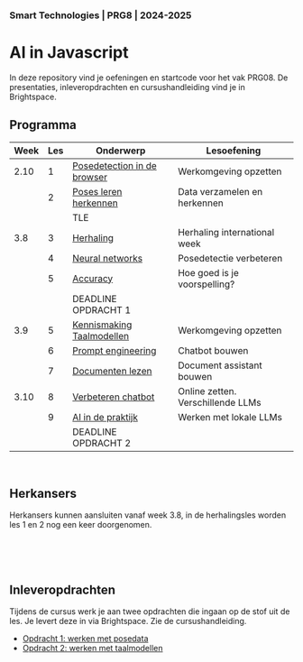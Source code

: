 ### Smart Technologies | PRG8 | 2024-2025

# AI in Javascript

In deze repository vind je oefeningen en startcode voor het vak PRG08. De presentaties, inleveropdrachten en cursushandleiding vind je in Brightspace.

## Programma

| Week | Les | Onderwerp | Lesoefening | 
|------|-----|-----------|-------------|
| 2.10 | 1 | [Posedetection in de browser](./les1) | Werkomgeving opzetten |
|      | 2 | [Poses leren herkennen](./les2) | Data verzamelen en herkennen |
|      |   | TLE |
| 3.8  | 3 | [Herhaling](./les3) | Herhaling international week |
|      | 4 | [Neural networks](./les3) | Posedetectie verbeteren |
|      | 5 | [Accuracy](./les4) | Hoe goed is je voorspelling? |
|      |   | DEADLINE OPDRACHT 1 |
| 3.9  | 5 | [Kennismaking Taalmodellen](./les5) | Werkomgeving opzetten | 
|      | 6 | [Prompt engineering](./les6) | Chatbot bouwen | 
|      | 7 | [Documenten lezen](./les7) | Document assistant bouwen | 
| 3.10 | 8 | [Verbeteren chatbot](./les8) | Online zetten. Verschillende LLMs | 
|      | 9 | [AI in de praktijk](./les9) | Werken met lokale LLMs |
|      |   | DEADLINE OPDRACHT 2 |

<br>

## Herkansers

Herkansers kunnen aansluiten vanaf week 3.8, in de herhalingsles worden les 1 en 2 nog een keer doorgenomen.

<br>
<br>
<br>

## Inleveropdrachten

Tijdens de cursus werk je aan twee opdrachten die ingaan op de stof uit de les. Je levert deze in via Brightspace. Zie de cursushandleiding.

- [Opdracht 1: werken met posedata](./opdracht1.md)
- [Opdracht 2: werken met taalmodellen](./opdracht2.md)

